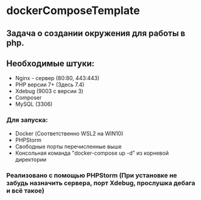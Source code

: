 # dockerComposeTemplate

## Задача о создании окружения для работы в php. 
## Необходимые штуки:
- Nginx - сервер (80:80, 443:443)
- PHP версии 7+ (Здесь 7.4)
- Xdebug (9003 с версии 3) 
- Composer
- MySQL (3306)
### Для запуска:
- Docker (Соответственно WSL2 на WIN10)
- PHPStorm
- Свободные порты перечисленные выше
- Консольная команда "docker-compose up -d" из корневой директории

### Реализовано с помощью PHPStorm (При установке не забудь назначить сервера, порт Xdebug, прослушка дебага и всё такое)

